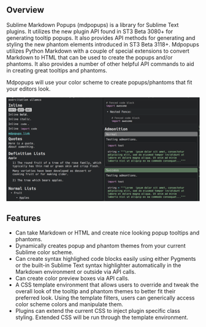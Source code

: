 ## Overview

Sublime Markdown Popups (mdpopups) is a library for Sublime Text plugins.  It utilizes the new plugin API found in ST3 Beta 3080+ for generating tooltip popups. It also provides API methods for generating and styling the new phantom elements introduced in ST3 Beta 3118+.  Mdpopups utilizes Python Markdown with a couple of special extensions to convert Markdown to HTML that can be used to create the popups and/or phantoms.  It also provides a number of other helpful API commands to aid in creating great tooltips and phantoms.

Mdpopups will use your color scheme to create popups/phantoms that fit your editors look.

![Screenshot](images/tooltips_test.png)

## Features

- Can take Markdown or HTML and create nice looking popup tooltips and phantoms.
- Dynamically creates popup and phantom themes from your current Sublime color scheme.
- Can create syntax highlighed code blocks easily using either Pygments or the built-in Sublime Text syntax highlighter automatically in the Markdown environment or outside via API calls.
- Can create color preview boxes via API calls.
- A CSS template environment that allows users to override and tweak the overall look of the tooltip and phantom themes to better fit their preferred look.  Using the template filters, users can generically access color scheme colors and manipulate them.
- Plugins can extend the current CSS to inject plugin specific class styling.  Extended CSS will be run through the template environment.
